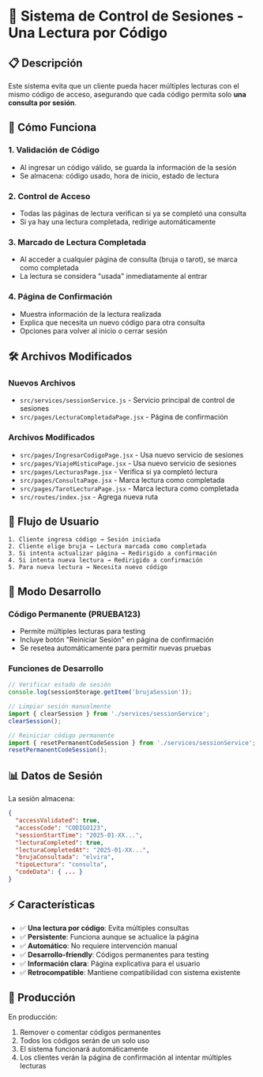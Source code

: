 # 🔐 Sistema de Control de Sesiones - Una Lectura por Código

## 📋 Descripción

Este sistema evita que un cliente pueda hacer múltiples lecturas con el mismo código de acceso, asegurando que cada código permita solo **una consulta por sesión**.

## 🔧 Cómo Funciona

### 1. **Validación de Código**
- Al ingresar un código válido, se guarda la información de la sesión
- Se almacena: código usado, hora de inicio, estado de lectura

### 2. **Control de Acceso**
- Todas las páginas de lectura verifican si ya se completó una consulta
- Si ya hay una lectura completada, redirige automáticamente

### 3. **Marcado de Lectura Completada**
- Al acceder a cualquier página de consulta (bruja o tarot), se marca como completada
- La lectura se considera "usada" inmediatamente al entrar

### 4. **Página de Confirmación**
- Muestra información de la lectura realizada
- Explica que necesita un nuevo código para otra consulta
- Opciones para volver al inicio o cerrar sesión

## 🛠️ Archivos Modificados

### Nuevos Archivos
- `src/services/sessionService.js` - Servicio principal de control de sesiones
- `src/pages/LecturaCompletadaPage.jsx` - Página de confirmación

### Archivos Modificados
- `src/pages/IngresarCodigoPage.jsx` - Usa nuevo servicio de sesiones
- `src/pages/ViajeMísticoPage.jsx` - Usa nuevo servicio de sesiones
- `src/pages/LecturasPage.jsx` - Verifica si ya completó lectura
- `src/pages/ConsultaPage.jsx` - Marca lectura como completada
- `src/pages/TarotLecturaPage.jsx` - Marca lectura como completada
- `src/routes/index.jsx` - Agrega nueva ruta

## 🔄 Flujo de Usuario

```
1. Cliente ingresa código → Sesión iniciada
2. Cliente elige bruja → Lectura marcada como completada
3. Si intenta actualizar página → Redirigido a confirmación
4. Si intenta nueva lectura → Redirigido a confirmación
5. Para nueva lectura → Necesita nuevo código
```

## 🧪 Modo Desarrollo

### Código Permanente (PRUEBA123)
- Permite múltiples lecturas para testing
- Incluye botón "Reiniciar Sesión" en página de confirmación
- Se resetea automáticamente para permitir nuevas pruebas

### Funciones de Desarrollo
```javascript
// Verificar estado de sesión
console.log(sessionStorage.getItem('brujaSession'));

// Limpiar sesión manualmente
import { clearSession } from './services/sessionService';
clearSession();

// Reiniciar código permanente
import { resetPermanentCodeSession } from './services/sessionService';
resetPermanentCodeSession();
```

## 📊 Datos de Sesión

La sesión almacena:
```json
{
  "accessValidated": true,
  "accessCode": "CODIGO123",
  "sessionStartTime": "2025-01-XX...",
  "lecturaCompleted": true,
  "lecturaCompletedAt": "2025-01-XX...",
  "brujaConsultada": "elvira",
  "tipoLectura": "consulta",
  "codeData": { ... }
}
```

## ⚡ Características

- ✅ **Una lectura por código**: Evita múltiples consultas
- ✅ **Persistente**: Funciona aunque se actualice la página
- ✅ **Automático**: No requiere intervención manual
- ✅ **Desarrollo-friendly**: Códigos permanentes para testing
- ✅ **Información clara**: Página explicativa para el usuario
- ✅ **Retrocompatible**: Mantiene compatibilidad con sistema existente

## 🚀 Producción

En producción:
1. Remover o comentar códigos permanentes
2. Todos los códigos serán de un solo uso
3. El sistema funcionará automáticamente
4. Los clientes verán la página de confirmación al intentar múltiples lecturas
